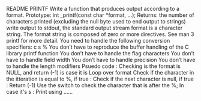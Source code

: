 README PRINTF
Write a function that produces output according to a format.
Prototype: int _printf(const char *format, ...);
Returns: the number of characters printed (excluding the null byte used to end output to strings)
write output to stdout, the standard output stream
format is a character string. The format string is composed of zero or more directives. See man 3 printf for more detail. You need to handle the following conversion specifiers:
c
s
%
You don’t have to reproduce the buffer handling of the C library printf function
You don’t have to handle the flag characters
You don’t have to handle field width
You don’t have to handle precision
You don’t have to handle the length modifiers
Psuedo code :
Checking is the format is NULL, and return (-1) is case it is
Loop over format
Check if the character in the itteration is equal to %, if true :
Check if the next character is null, if true :
Return (-1)
Use the switch to check the character that is after the %;
In case it's s :
Print using ......
